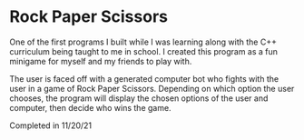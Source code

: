 # Rock Paper Scissors
One of the first programs I built while I was learning along with the C++ curriculum being taught to me in school. I created this program as a fun minigame for myself and my friends to play with.

The user is faced off with a generated computer bot who fights with the user in a game of Rock Paper Scissors. Depending on which option the user chooses, the program will display the chosen options of the user and computer, then decide who wins the game.

Completed in 11/20/21
